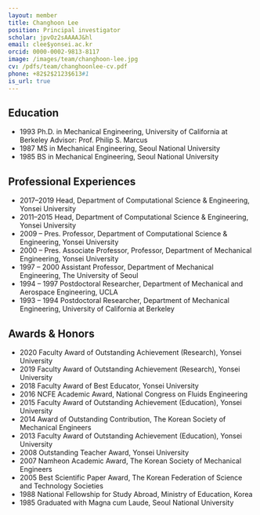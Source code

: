 ```yaml
---
layout: member
title: Changhoon Lee
position: Principal investigator
scholar: jpvOz2sAAAAJ&hl
email: clee$yonsei.ac.kr
orcid: 0000-0002-9813-8117
image: /images/team/changhoon-lee.jpg
cv: /pdfs/team/changhoonlee-cv.pdf
phone: +82$2$2123$613#1
is_url: true
---
```


## Education
* 1993 Ph.D. in Mechanical Engineering, University of California at Berkeley Advisor: Prof. Philip S. Marcus
* 1987 MS in Mechanical Engineering, Seoul National University
* 1985 BS in Mechanical Engineering, Seoul National University

## Professional Experiences
* 2017–2019 Head, Department of Computational Science & Engineering, Yonsei University
* 2011–2015 Head, Department of Computational Science & Engineering, Yonsei University
* 2009 – Pres. Professor, Department of Computational Science & Engineering, Yonsei University
* 2000 – Pres. Associate Professor, Professor, Department of Mechanical Engineering, Yonsei University
* 1997 – 2000 Assistant Professor, Department of Mechanical Engineering, The University of Seoul
* 1994 – 1997 Postdoctoral Researcher, Department of Mechanical and Aerospace Engineering, UCLA
* 1993 – 1994 Postdoctoral Researcher, Department of Mechanical Engineering, University of California at Berkeley

## Awards & Honors
* 2020 Faculty Award of Outstanding Achievement (Research), Yonsei University
* 2019 Faculty Award of Outstanding Achievement (Research), Yonsei University
* 2018 Faculty Award of Best Educator, Yonsei University
* 2016 NCFE Academic Award, National Congress on Fluids Engineering
* 2015 Faculty Award of Outstanding Achievement (Education), Yonsei University
* 2014 Award of Outstanding Contribution, The Korean Society of Mechanical Engineers
* 2013 Faculty Award of Outstanding Achievement (Education), Yonsei University
* 2008 Outstanding Teacher Award, Yonsei University
* 2007 Namheon Academic Award, The Korean Society of Mechanical Engineers
* 2005 Best Scientific Paper Award, The Korean Federation of Science and Technology Societies
* 1988 National Fellowship for Study Abroad, Ministry of Education, Korea
* 1985 Graduated with Magna cum Laude, Seoul National University
